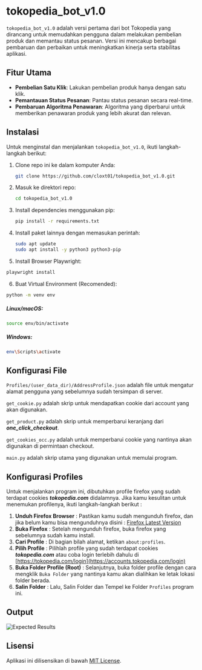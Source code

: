 # tokopedia_bot_v1.0

`tokopedia_bot_v1.0` adalah versi pertama dari bot Tokopedia yang dirancang untuk memudahkan pengguna dalam melakukan pembelian produk dan memantau status pesanan. Versi ini mencakup berbagai pembaruan dan perbaikan untuk meningkatkan kinerja serta stabilitas aplikasi.

## Fitur Utama

- **Pembelian Satu Klik**: Lakukan pembelian produk hanya dengan satu klik.
- **Pemantauan Status Pesanan**: Pantau status pesanan secara real-time.
- **Pembaruan Algoritma Penawaran**: Algoritma yang diperbarui untuk memberikan penawaran produk yang lebih akurat dan relevan.

## Instalasi

Untuk menginstal dan menjalankan `tokopedia_bot_v1.0`, ikuti langkah-langkah berikut:

1. Clone repo ini ke dalam komputer Anda:

    ```bash
    git clone https://github.com/cloxt01/tokopedia_bot_v1.0.git
    ```

2. Masuk ke direktori repo:

    ```bash
    cd tokopedia_bot_v1.0
    ```

3. Install dependencies menggunakan pip:

    ```bash
    pip install -r requirements.txt
    ```

4. Install paket lainnya dengan memasukan perintah:

   ```bash
   sudo apt update
   sudo apt install -y python3 python3-pip
   ```

5. Install Browser Playwright:
   
  ```bash
  playwright install
  ```

6. Buat Virtual Environment (Recomended):

  ```bash
  python -m venv env
  ```
  
  ##### Linux/macOS:
  
  ```bash
  source env/bin/activate
  ```
  ##### Windows:
  
  ```bash
  env\Scripts\activate
  ```

## Konfigurasi File

`Profiles/(user_data_dir)/AddressProfile.json` adalah file untuk mengatur alamat pengguna yang sebelumnya sudah tersimpan di server.

`get_cookie.py` adalah skrip untuk mendapatkan cookie dari account yang akan digunakan.

`get_product.py` adalah skrip untuk memperbarui keranjang dari ***one_click_checkout***.

`get_cookies_occ.py` adalah untuk memperbarui cookie yang nantinya akan digunakan di permintaan checkout.

`main.py` adalah skrip utama yang digunakan untuk memulai program.

## Konfigurasi Profiles

Untuk menjalankan program ini, dibutuhkan profile firefox yang sudah terdapat cookies ***tokopedia.com*** didalamnya.
Jika kamu kesulitan untuk menemukan profilenya, ikuti langkah-langkah berikut :

1. **Unduh Firefox Browser** : Pastikan kamu sudah mengunduh firefox, dan jika belum kamu bisa mengunduhnya disini : [Firefox Latest Version](https://www.mozilla.org/firefox/download/thanks/)
2. **Buka Firefox** : Setelah mengunduh firefox, buka firefox yang sebelumnya sudah kamu install.
3. **Cari Profile** : Di bagian bilah alamat, ketikan `about:profiles`.
4. **Pilih Profile** : Pilihlah profile yang sudah terdapat cookies ***tokopedia.com*** atau coba login terlebih dahulu di [https://tokopedia.com/login](https://accounts.tokopedia.com/login)
5. **Buka Folder Profile (Root)** : Selanjutnya, buka folder profile dengan cara mengklik `Buka Folder` yang nantinya kamu akan dialihkan ke letak lokasi folder berada.
6. **Salin Folder** : Lalu, Salin Folder dan Tempel ke Folder `Profiles` program ini.

## Output
![Expected Results](https://drive.google.com/uc?export=view&id=1E8tTBcPxPaWs0FRbQMT66qjdFa414e-b)

## Lisensi

Aplikasi ini dilisensikan di bawah [MIT License](LICENSE).
